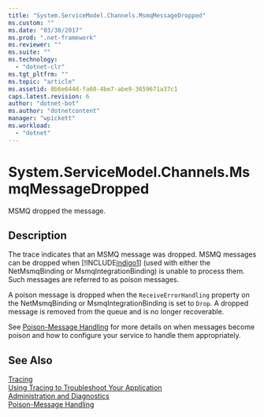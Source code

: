 ```yaml
---
title: "System.ServiceModel.Channels.MsmqMessageDropped"
ms.custom: ""
ms.date: "03/30/2017"
ms.prod: ".net-framework"
ms.reviewer: ""
ms.suite: ""
ms.technology: 
  - "dotnet-clr"
ms.tgt_pltfrm: ""
ms.topic: "article"
ms.assetid: 8b6e644d-fa68-4be7-abe9-3659671a37c1
caps.latest.revision: 6
author: "dotnet-bot"
ms.author: "dotnetcontent"
manager: "wpickett"
ms.workload: 
  - "dotnet"
---
```

# System.ServiceModel.Channels.MsmqMessageDropped
MSMQ dropped the message.  
  
## Description  
 The trace indicates that an MSMQ message was dropped. MSMQ messages can be dropped when [!INCLUDE[indigo1](../../../../../includes/indigo1-md.md)] (used with either the NetMsmqBinding or MsmqIntegrationBinding) is unable to process them. Such messages are referred to as poison messages.  
  
 A poison message is dropped when the `ReceiveErrorHandling` property on the NetMsmqBinding or MsmqIntegrationBinding is set to `Drop`. A dropped message is removed from the queue and is no longer recoverable.  
  
 See [Poison-Message Handling](http://go.microsoft.com/fwlink/?LinkID=99546) for more details on when messages become poison and how to configure your service to handle them appropriately.  
  
## See Also  
 [Tracing](../../../../../docs/framework/wcf/diagnostics/tracing/index.md)  
 [Using Tracing to Troubleshoot Your Application](../../../../../docs/framework/wcf/diagnostics/tracing/using-tracing-to-troubleshoot-your-application.md)  
 [Administration and Diagnostics](../../../../../docs/framework/wcf/diagnostics/index.md)  
 [Poison-Message Handling](http://go.microsoft.com/fwlink/?LinkID=99546)
